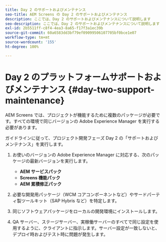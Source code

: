 ```yaml
---
title: Day 2 のサポートおよびメンテナンス
seo-title: AEM Screens の Day 2 のサポートおよびメンテナンス
description: ここでは、Day 2 のサポートおよびメンテナンスについて説明します
seo-description: ここでは、Day 2 のサポートおよびメンテナンスについて説明します
exl-id: 2b5511ff-c8f4-4ea3-8a65-f17f3a1ec39b
source-git-commit: 60a6583dd3bf79ef09099506107705bf0bce1e07
workflow-type: tm+mt
source-wordcount: '155'
ht-degree: 100%

---
```


# Day 2 のプラットフォームサポートおよびメンテナンス {#day-two-support-maintenance}

AEM Screens では、プロジェクトが機能するために複数のパッケージが必要です。すべての環境で同じバージョンの Adobe Experience Manager を実行する必要があります。

ガイドラインに従って、プロジェクト開発フェーズ Day 2 の「サポートおよびメンテナンス」を実行します。

1. お使いのバージョンの Adobe Experience Manager に対応する、次のパッケージの最新バージョンを実行します。

   * **AEM サービスパック**
   * **Screens 機能パック**
   * **AEM 累積修正パック**

1. 必要な開発用パッケージ（WCM コアコンポーネントなど）やサードパーティ製ツールキット（SAP Hybris など）を特定します。

1. 同じソフトウェアパッケージをローカルの開発環境にインストールします。

1. QA サーバー、ステージサーバー、実稼働サーバーのすべてで同じ設定を使用するように、クライアントに指示します。サーバー設定が一致しないと、デプロイ時およびテスト時に問題が発生します。

